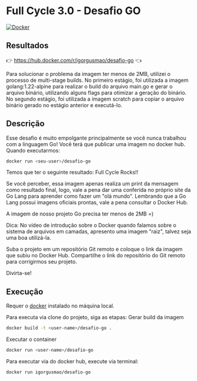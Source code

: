 # Full Cycle 3.0 - Desafio GO
[![Docker](https://img.shields.io/badge/docker-%230db7ed.svg?style=for-the-badge&logo=docker&logoColor=white)](https://hub.docker.com/r/igorgusmao/desafio-go/tags)

## Resultados
👉 https://hub.docker.com/r/igorgusmao/desafio-go 👈

Para solucionar o problema da imagem ter menos de 2MB, utilizei o processo de multi-stage builds. No primeiro estágio, foi utilizada a imagem golang:1.22-alpine para realizar o build do arquivo main.go e gerar o arquivo binário, utilizando alguns flags para otimizar a geração do binário. No segundo estágio, foi utilizada a imagem scratch para copiar o arquivo binário gerado no estágio anterior e executá-lo.

## Descrição

Esse desafio é muito empolgante principalmente se você nunca trabalhou com a linguagem Go!
Você terá que publicar uma imagem no docker hub. Quando executarmos:

```sh
docker run <seu-user>/desafio-go
```

Temos que ter o seguinte resultado: Full Cycle Rocks!!

Se você perceber, essa imagem apenas realiza um print da mensagem como resultado final, logo, vale a pena dar uma conferida no próprio site da Go Lang para aprender como fazer um "olá mundo". Lembrando que a Go Lang possui imagens oficiais prontas, vale a pena consultar o Docker Hub.

A imagem de nosso projeto Go precisa ter menos de 2MB =)

Dica: No vídeo de introdução sobre o Docker quando falamos sobre o sistema de arquivos em camadas, apresento uma imagem "raiz", talvez seja uma boa utilizá-la.

Suba o projeto em um repositório Git remoto e coloque o link da imagem que subiu no Docker Hub. Compartilhe o link do repositório do Git remoto para corrigirmos seu projeto.

Divirta-se!

## Execução

Requer o [docker](https://www.docker.com/) instalado no máquina local. 

Para executa via clone do projeto, siga as etapas:
Gerar build da imagem

```sh
docker build -t <user-name>/desafio-go .
```

Executar o container

```sh
docker run <user-name>/desafio-go
```

Para executar via do docker hub, execute via terminal:

```sh
docker run igorgusmao/desafio-go
```
